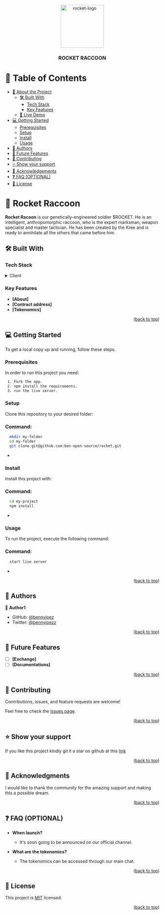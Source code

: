 <a name="readme-top"></a>

<div align="center">
  <img src="#" alt="rocket-logo" width="140"  height="auto" />
  <br/>

  <h3><b>ROCKET RACCOON</b></h3>

</div>

# 📗 Table of Contents

- [📖 About the Project](#about-project)
  - [🛠 Built With](#built-with)
    - [Tech Stack](#tech-stack)
    - [Key Features](#key-features)
  - [🚀 Live Demo](#live-demo)
- [💻 Getting Started](#getting-started)
  - [Prerequisites](#prerequisites)
  - [Setup](#setup)
  - [Install](#install)
  - [Usage](#usage)
- [👥 Authors](#authors)
- [🔭 Future Features](#future-features)
- [🤝 Contributing](#contributing)
- [⭐️ Show your support](#support)
- [🙏 Acknowledgements](#acknowledgements)
- [❓ FAQ (OPTIONAL)](#faq)
- [📝 License](#license)

<!-- PROJECT DESCRIPTION -->

# 📖 Rocket Raccoon <a name="about-project"></a>

**Rocket Racoon** is our genetically-engineered soldier $ROCKET. He is an intelligent, anthropomorphic raccoon, who is the expert marksman, weapon specialist and master tactician. He has been created by the Kree and is ready to annihilate all the others that came before him.

## 🛠 Built With <a name="built-with"></a>

### Tech Stack <a name="tech-stack"></a>

<details>
  <summary>Client</summary>
  <ul>
    <li><a href="#">HTML</a></li>
    <li><a href="#">CSS</a></li>
  </ul>
</details>

<!-- Features -->

### Key Features <a name="key-features"></a>

- **[About]**
- **[Contract address]**
- **[Tokenomics]**

<p align="right">(<a href="#readme-top">back to top</a>)</p>

<!-- GETTING STARTED -->

## 💻 Getting Started <a name="getting-started"></a>

To get a local copy up and running, follow these steps.

### Prerequisites

In order to run this project you need:


```sh
 1. Fork the app.
 2. npm install the requirements.
 3. run the live server.
```


### Setup

Clone this repository to your desired folder:

### Command:
```sh
  mkdir my-folder
  cd my-folder
  git clone git@github.com:ben-open-source/rocket.git
```
-

### Install

Install this project with:


### Command:

```sh
  cd my-project
  npm install
```
-

### Usage

To run the project, execute the following command:


### Command:

```sh
  start live server
```
-

<p align="right">(<a href="#readme-top">back to top</a>)</p>

<!-- AUTHORS -->

## 👥 Authors <a name="authors"></a>


👤 **Author1**

- GitHub: [@bennyjoez](https://github.com/bennyjoez)
- Twitter: [@bennyjoezz](https://twitter.com/bennyjoezz)


<p align="right">(<a href="#readme-top">back to top</a>)</p>

<!-- FUTURE FEATURES -->

## 🔭 Future Features <a name="future-features"></a>


- [ ] **[Exchange]**
- [ ] **[Documentations]**

<p align="right">(<a href="#readme-top">back to top</a>)</p>

<!-- CONTRIBUTING -->

## 🤝 Contributing <a name="contributing"></a>

Contributions, issues, and feature requests are welcome!

Feel free to check the [issues page](https://github.com/ben-open-source/rocket/issues).

<p align="right">(<a href="#readme-top">back to top</a>)</p>

<!-- SUPPORT -->

## ⭐️ Show your support <a name="support"></a>

If you like this project kindly git it a star on github at this [link](https://github.com/ben-open-source/rocket)

<p align="right">(<a href="#readme-top">back to top</a>)</p>

<!-- ACKNOWLEDGEMENTS -->

## 🙏 Acknowledgments <a name="acknowledgements"></a>

I would like to thank the community for the amazing support and making this a possible dream.

<p align="right">(<a href="#readme-top">back to top</a>)</p>

<!-- FAQ (optional) -->

## ❓ FAQ (OPTIONAL) <a name="faq"></a>

- **When launch?**

  - It's soon going to be announced on our official channel.

- **What are the tokenomics?**

  - The tokenomics can be accessed through our main chat.

<p align="right">(<a href="#readme-top">back to top</a>)</p>

<!-- LICENSE -->

## 📝 License <a name="license"></a>

This project is [MIT](https://github.com/ben-open-source/rocket/blob/26011cc57e58886cd92afde1c01ae8229cc50d3b/MIT.md) licensed.

<p align="right">(<a href="#readme-top">back to top</a>)</p>
